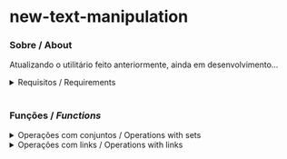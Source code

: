 # new-text-manipulation

### Sobre / About

Atualizando o utilitário feito anteriormente, ainda em desenvolvimento...  

<details>
  <summary>Requisitos / Requirements</summary>
  
- <a href=https://dotnet.microsoft.com/en-us/download/dotnet-framework/thank-you/net48-web-installer>.NET 4.8</a> 
  
</details>

#
### Funções / *Functions*

<details>
  <summary>Operações com conjuntos / Operations with sets</summary>

- <a href=https://github.com/senhorbento/new-text-manipulation/blob/master/readme/Conjuntos/intersecao.md>Interseção / Intersection</a>
- <a href=https://github.com/senhorbento/new-text-manipulation/blob/master/readme/Conjuntos/filtro.md>Filtro / Filter</a>
- <a href=https://github.com/senhorbento/new-text-manipulation/blob/master/readme/Conjuntos/uniao.md>União / Union</a>
  
</details>

<details>
  <summary>Operações com links / Operations with links</summary>

- <a href=https://github.com/senhorbento/new-text-manipulation/blob/master/readme/Links/wpp.md>Whatsapp</a>
- <a href=https://github.com/senhorbento/new-text-manipulation/blob/master/readme/Links/testar_ips.md>Testador de ips / Ips tester</a>
- <a href=https://github.com/senhorbento/new-text-manipulation/blob/master/readme/Links/abrir_links.md>Abrir links / Open links</a>
  
</details>
